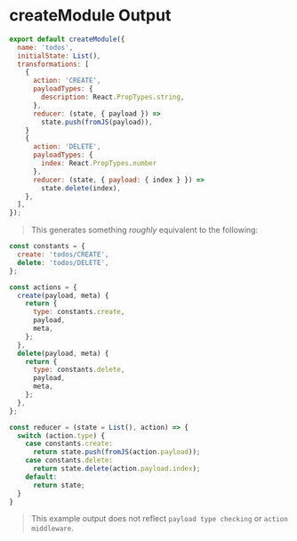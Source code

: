 # createModule Output

```js
export default createModule({
  name: 'todos',
  initialState: List(),
  transformations: [
    {
      action: 'CREATE',
      payloadTypes: {
        description: React.PropTypes.string,
      },
      reducer: (state, { payload }) =>
        state.push(fromJS(payload)),
    }
    {
      action: 'DELETE',
      payloadTypes: {
        index: React.PropTypes.number
      },
      reducer: (state, { payload: { index } }) => 
        state.delete(index),
    },
  ],
});
```


>  This generates something *roughly* equivalent to the following:

```js
const constants = {
  create: 'todos/CREATE',
  delete: 'todos/DELETE',
};

const actions = {
  create(payload, meta) {
    return {
      type: constants.create,
      payload,
      meta,
    };
  },
  delete(payload, meta) {
    return {
      type: constants.delete,
      payload,
      meta,
    };
  },
};

const reducer = (state = List(), action) => {
  switch (action.type) {
    case constants.create:
      return state.push(fromJS(action.payload));
    case constants.delete:
      return state.delete(action.payload.index);
    default:
      return state;
  }
}
```
> This example output does not reflect `payload type checking` or `action middleware`.
